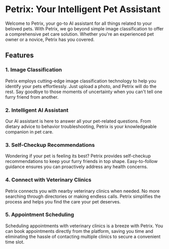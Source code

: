 # Petrix: Your Intelligent Pet Assistant

Welcome to Petrix, your go-to AI assistant for all things related to your beloved pets. With Petrix, we go beyond simple image classification to offer a comprehensive pet care solution. Whether you're an experienced pet owner or a novice, Petrix has you covered.

## Features

### 1. Image Classification
Petrix employs cutting-edge image classification technology to help you identify your pets effortlessly. Just upload a photo, and Petrix will do the rest. Say goodbye to those moments of uncertainty when you can't tell one furry friend from another.

### 2. Intelligent AI Assistant
Our AI assistant is here to answer all your pet-related questions. From dietary advice to behavior troubleshooting, Petrix is your knowledgeable companion in pet care.

### 3. Self-Checkup Recommendations
Wondering if your pet is feeling its best? Petrix provides self-checkup recommendations to keep your furry friends in top shape. Easy-to-follow guidance ensures you can proactively address any health concerns.

### 4. Connect with Veterinary Clinics
Petrix connects you with nearby veterinary clinics when needed. No more searching through directories or making endless calls. Petrix simplifies the process and helps you find the care your pet deserves.

### 5. Appointment Scheduling
Scheduling appointments with veterinary clinics is a breeze with Petrix. You can book appointments directly from the platform, saving you time and eliminating the hassle of contacting multiple clinics to secure a convenient time slot.
